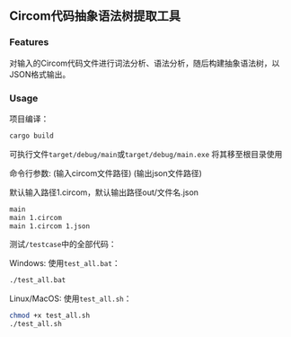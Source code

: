 ## Circom代码抽象语法树提取工具
### Features
对输入的Circom代码文件进行词法分析、语法分析，随后构建抽象语法树，以JSON格式输出。

### Usage

项目编译：
```bash
cargo build
```

可执行文件`target/debug/main`或`target/debug/main.exe`
将其移至根目录使用

命令行参数:
(输入circom文件路径) (输出json文件路径)

默认输入路径1.circom，默认输出路径out/文件名.json

```bash
main
main 1.circom 
main 1.circom 1.json
```

测试`/testcase`中的全部代码：

Windows: 使用`test_all.bat`：
```bash
./test_all.bat
```

Linux/MacOS: 使用`test_all.sh`：
```bash
chmod +x test_all.sh
./test_all.sh
```